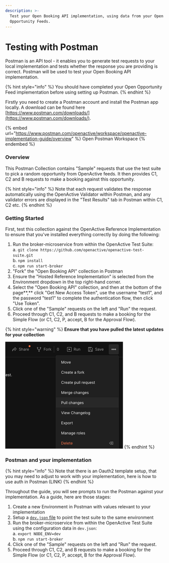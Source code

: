 ```yaml
---
description: >-
  Test your Open Booking API implementation, using data from your Open
  Opportunity Feeds.
---
```


# Testing with Postman

Postman is an API tool - it enables you to generate test requests to your local implementation and tests whether the response you are providing is correct. Postman will be used to test your Open Booking API implementation.&#x20;

{% hint style="info" %}
You should have completed your Open Opportunity Feed implementation before using setting up Postman.
{% endhint %}

Firstly you need to create a Postman account and install the Postman app locally. A download can be found here [https://www.postman.com/downloads/](https://www.postman.com/downloads/).

{% embed url="https://www.postman.com/openactive/workspace/openactive-implementation-guide/overview" %}
Open Postman Workspace
{% endembed %}

### **Overview**

This Postman Collection contains "Sample" requests that use the test suite to pick a random opportunity from OpenActive feeds. It then provides C1, C2 and B requests to make a booking against this opportunity.

{% hint style="info" %}
Note that each request validates the response automatically using the OpenActive Validator within Postman, and any validator errors are displayed in the "Test Results" tab in Postman within C1, C2 etc.
{% endhint %}

### **Getting Started**

First, test this collection against the OpenActive Reference Implementation to ensure that you've installed everything correctly by doing the following:

1. Run the broker-microservice from within the OpenActive Test Suite:\
   a. `git clone https://github.com/openactive/openactive-test-suite.git`\
   b. `npm install`\
   c. `npm run start-broker`
2. "Fork" the "Open Booking API" collection in Postman
3. Ensure the "Hosted Reference Implementation" is selected from the Environment dropdown in the top right-hand corner.
4. Select the "Open Booking API" collection, and then at the bottom of the page**,** click "Get New Access Token", use the username "test1", and the password "test1" to complete the authentication flow, then click "Use Token".
5. Click one of the "Sample" requests on the left and "Run" the request.
6. Proceed through C1, C2, and B requests to make a booking for the Simple Flow (or C1, C2, P, accept, B for the Approval Flow).

{% hint style="warning" %}
**Ensure that you have pulled the latest updates for your collection**

****![](<../../.gitbook/assets/Screenshot 2022-06-09 at 11.53.49.png>)****
{% endhint %}

### Postman and your implementation

{% hint style="info" %}
Note that there is an Oauth2 template setup, that you may need to adjust to work with your implementation, here is how to use auth in Postman (LINK)
{% endhint %}

Throughout the guide, you will see prompts to run the Postman against your implementation. As a guide, here are those stages:

1. Create a new Environment in Postman with values relevant to your implementation
2. Setup a [`dev.json` file](https://developer.openactive.io/open-booking-api/test-suite#step-2-create-a-local-configuration-file) to point the test suite to the same environment
3. Run the broker-microservice from within the OpenActive Test Suite using the configuration data in `dev.json`:\
   a. `export NODE_ENV=dev`\
   b. `npm run start-broker`
4. Click one of the "Sample" requests on the left and "Run" the request.
5. Proceed through C1, C2, and B requests to make a booking for the Simple Flow (or C1, C2, P, accept, B for the Approval Flow).
